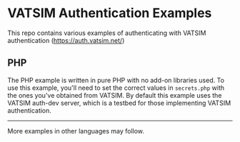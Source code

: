 # VATSIM Authentication Examples
This repo contains various examples of authenticating with VATSIM authentication (https://auth.vatsim.net/)

## PHP
The PHP example is written in pure PHP with no add-on libraries used. To use this example, you'll need to set the correct values in `secrets.php` with the ones you've obtained from VATSIM. By default this example uses the VATSIM auth-dev server, which is a testbed for those implementing VATSIM authentication.

----

More examples in other languages may follow.